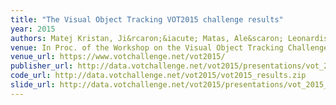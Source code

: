 ```yaml
---
title: "The Visual Object Tracking VOT2015 challenge results"
year: 2015
authors: Matej Kristan, Ji&rcaron;&iacute; Matas, Ale&scaron; Leonardis, Michael Felsberg, Luka &Ccaron;ehovin, Gustavo Fern&aacute;ndez, <i>et al.</i>
venue: In Proc. of the Workshop on the Visual Object Tracking Challenge (VOT, in conjunction with ICCV)
venue_url: https://www.votchallenge.net/vot2015/
publisher_url: http://data.votchallenge.net/vot2015/presentations/vot_2015_paper.pdf
code_url: http://data.votchallenge.net/vot2015/vot2015_results.zip
slide_url: http://data.votchallenge.net/vot2015/presentations/vot_2015_presentation.pdf
---
```

